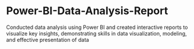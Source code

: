 # Power-BI-Data-Analysis-Report
 Conducted data analysis using Power BI and created interactive  reports to visualize key insights, demonstrating skills in data  visualization, modeling, and effective presentation of data
